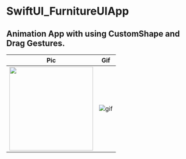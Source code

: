 # SwiftUI_FurnitureUIApp

## Animation App with using CustomShape and Drag Gestures.
| Pic | Gif |
| --- | --- |
| <img src="https://user-images.githubusercontent.com/13864469/178139486-2ea2e0fa-2242-4345-9b93-368fb442e417.png" width="220"> | ![gif](https://media.giphy.com/media/IGYMaByRroEWngfQh2/giphy.gif) |
